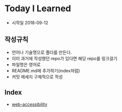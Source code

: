 # Today I Learned

- 시작일 2018-09-12

## 작성규칙

- 언어나 기술명으로 폴더를 만든다.
- 이미 과거에 작성했던 repo가 있다면 해당 repo를 링크걸기
- 파일명은 영어로
- README.md에 추가하기(index처럼)
- 커밋 메세지 구체적으로 작성

## Index

- [web-accessibility](https://github.com/hellomac87/TIL/tree/master/web-accessibility)






